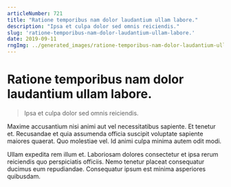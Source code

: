 ```yaml
---
articleNumber: 721
title: "Ratione temporibus nam dolor laudantium ullam labore."
description: "Ipsa et culpa dolor sed omnis reiciendis."
slug: 'ratione-temporibus-nam-dolor-laudantium-ullam-labore.'
date: 2019-09-11
rngImg: ../generated_images/ratione-temporibus-nam-dolor-laudantium-ullam-labore..jpg
---
```


# Ratione temporibus nam dolor laudantium ullam labore.

> Ipsa et culpa dolor sed omnis reiciendis.

Maxime accusantium nisi animi aut vel necessitatibus sapiente. Et tenetur et. Recusandae et quia assumenda officia suscipit voluptate sapiente maiores quaerat. Quo molestiae vel. Id animi culpa minima autem odit modi.
 Ullam expedita rem illum et. Laboriosam dolores consectetur et ipsa rerum reiciendis quo perspiciatis officiis. Nemo tenetur placeat consequatur ducimus eum repudiandae. Consequatur ipsum est minima asperiores quibusdam.
